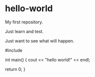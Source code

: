 # hello-world
My first repository.

Just learn and test.

Just want to see what will happen.


#include <iostream>

int main()
{
  cout << "hello world!" << endl;
  
  return 0;
}
